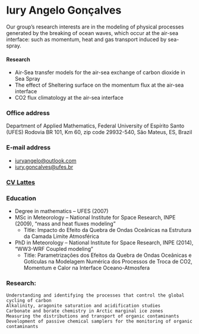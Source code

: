 

# Iury Angelo Gonçalves
Our group’s research interests are  in the modeling of physical processes generated by the breaking of ocean waves, which occur at the air-sea interface: such as  momentum, heat and gas transport induced by sea-spray.


#### Research
 - Air-Sea transfer models for the air-sea exchange of carbon dioxide in Sea Spray
 - The effect of Sheltering surface on the momentum flux at the air-sea interface
 - CO2 flux climatology at the air-sea interface
    

### Office address

Department of Applied Mathematics, Federal University of Espírito Santo (UFES) 
Rodovia BR 101, Km 60, zip code 29932-540, São Mateus, ES, Brazil

### E-mail address
 - iuryangelo@outlook.com
 - iury.goncalves@ufes.br

### [CV Lattes](http://lattes.cnpq.br/4877304814912378) 

### Education

   - Degree in mathematics – UFES (2007)
   - MSc in Meteorology – National Institute for Space Research, INPE (2009), “mass and heat fluxes modeling”
     -  Title: Impacto do Efeito da Quebra de Ondas Oceânicas na Estrutura da Camada Limite Atmosférica
   - PhD in Meteorology – National Institute for Space Research, INPE (2014), “WW3-WRF Coupled modeling”
        - Title: Parametrizações dos Efeitos da Quebra de Ondas Oceânicas e Gotículas na Modelagem Numérica dos Processos de Troca de CO2, Momentum e Calor na Interface Oceano-Atmosfera


### Research:

    Understanding and identifying the processes that control the global cycling of carbon
    Alkalinity, aragonite saturation and acidification studies
    Carbonate and borate chemistry in Arctic marginal ice zones
    Measuring the distributions and transport of organic contaminants
    Development of passive chemical samplers for the monitoring of organic contaminants
